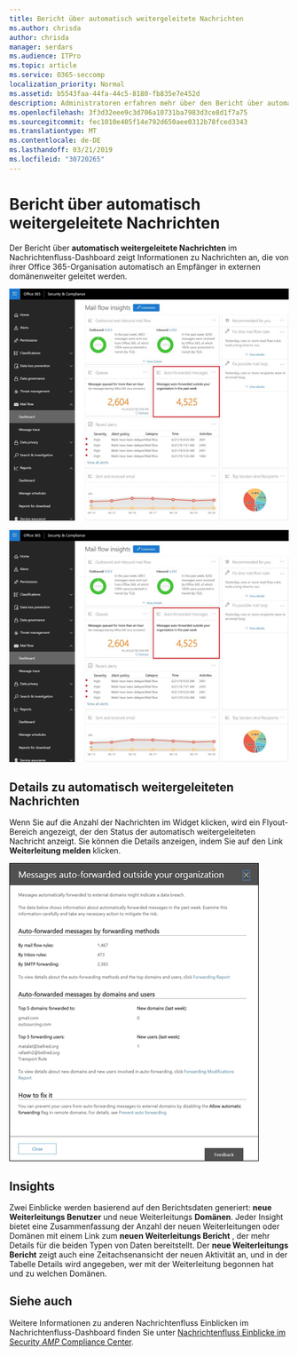 ```yaml
---
title: Bericht über automatisch weitergeleitete Nachrichten
ms.author: chrisda
author: chrisda
manager: serdars
ms.audience: ITPro
ms.topic: article
ms.service: O365-seccomp
localization_priority: Normal
ms.assetid: b5543faa-44fa-44c5-8180-fb835e7e452d
description: Administratoren erfahren mehr über den Bericht über automatisch weitergeleitete Nachrichten im Nachrichtenfluss-Dashboard im Office 365 Security & Compliance Center.
ms.openlocfilehash: 3f3d32eee9c3d706a10731ba7983d3ce8d1f7a75
ms.sourcegitcommit: fec1010e405f14e792d650aee0312b78fced3343
ms.translationtype: MT
ms.contentlocale: de-DE
ms.lasthandoff: 03/21/2019
ms.locfileid: "30720265"
---
```

# <a name="auto-forwarded-messages-report"></a>Bericht über automatisch weitergeleitete Nachrichten

Der Bericht über **automatisch weitergeleitete Nachrichten** im Nachrichtenfluss-Dashboard zeigt Informationen zu Nachrichten an, die von ihrer Office 365-Organisation automatisch an Empfänger in externen domänenweiter geleitet werden.

![x](media/8bc2600b-71c3-4b37-b4d0-9435fe0cfc8d.png)

![Der Bericht über automatisch weitergeleitete Nachrichten im Nachrichtenfluss-Dashboard im Office 365 Security & Compliance Center](media/8bc2600b-71c3-4b37-b4d0-9435fe0cfc8d.png)

## <a name="auto-forwarded-messages-details"></a>Details zu automatisch weitergeleiteten Nachrichten

Wenn Sie auf die Anzahl der Nachrichten im Widget klicken, wird ein Flyout-Bereich angezeigt, der den Status der automatisch weitergeleiteten Nachricht anzeigt. Sie können die Details anzeigen, indem Sie auf den Link **Weiterleitung melden** klicken.

![Das Detail Flyout für den Bericht "automatisch weitergeleitete Nachrichten" im Office 365 Security & Compliance Center](media/87d0fb1e-d2ef-4901-b17c-ec32d23a539e.png)

## <a name="insights"></a>Insights

Zwei Einblicke werden basierend auf den Berichtsdaten generiert: **neue Weiterleitungs Benutzer** und neue Weiterleitungs **Domänen**. Jeder Insight bietet eine Zusammenfassung der Anzahl der neuen Weiterleitungen oder Domänen mit einem Link zum **neuen Weiterleitungs Bericht** , der mehr Details für die beiden Typen von Daten bereitstellt. Der **neue Weiterleitungs Bericht** zeigt auch eine Zeitachsenansicht der neuen Aktivität an, und in der Tabelle Details wird angegeben, wer mit der Weiterleitung begonnen hat und zu welchen Domänen.

## <a name="see-also"></a>Siehe auch

Weitere Informationen zu anderen Nachrichtenfluss Einblicken im Nachrichtenfluss-Dashboard finden Sie unter [Nachrichtenfluss Einblicke im Security _AMP_ Compliance Center](mail-flow-insights.md).
